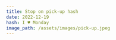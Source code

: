 ```yaml
---
title: Stop on pick-up hash
date: 2022-12-19
hash: I ♥ Monday
image_path: /assets/images/pick-up.jpeg
---
```

